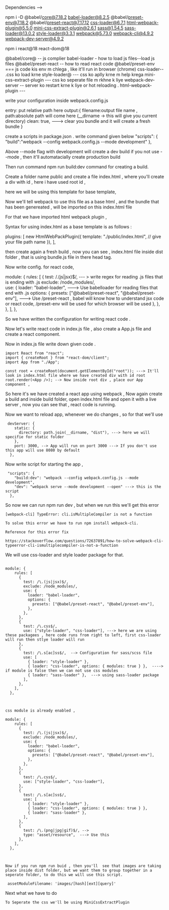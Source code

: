 Dependencies -->

npm i -D @babel/core@7.18.2 babel-loader@8.2.5 @babel/preset-env@7.18.2 @babel/preset-react@7.17.12 css-loader@6.7.1 html-webpack-plugin@5.5.0 mini-css-extract-plugin@2.6.1 sass@1.54.5 sass-loader@13.0.2 style-loader@3.3.1 webpack@5.73.0 webpack-cli@4.9.2 webpack-dev-server@4.9.2

npm i react@18 react-dom@18

@babel/core@ -- js complier
babel-loader - how to load js files--load js files
@babel/preset-react -- how to read react code
@babel/preset-env === js code kis env m chlega , like it'll run in browser (chrome)
css-loader-- .css ko load krne
style-loader@ --- css ko aplly krne m help krega
mini-css-extract-plugin --- css ko seperate file m rkhne k liye
webpack-dev-server -- server ko restart krne k liye or hot reloading .
html-webpack-plugin ---

write your configuration inside webpack.config.js

entry: put relative path here
output:{
filename:output file name ,
path:absolute path will come here (\_\_dirname -> this will give you current directory)
clean: true, ---> clear you bundle and it will create a fresh bundle
}

create a scripts in package.json .
write command given below
"scripts": {
"build":"webpack --config webpack.config.js --mode development"
},

Above --mode flag with development will create a dev build if you not use --mode , then it'll automatacially create production build

Then run command npm run build:dev command for creating a build.

Create a folder name public and create a file index.html , where you'll create a div with id , here i have used root id ,

here we will be using this template for base template,

Now we'll tell webpack to use this file as a base html , and the bundle that has been genereated , will be imported on this index.html file

For that we have imported html webpack plugin ,

Syntax for using index.html as a base template is as follows :

plugins: [
new HtmlWebPackPlugin({
template: "./public/index.html", // give your file path name
}),
],

then create again a fresh build , now you can see , index.html file inside dist folder , that is using bundle.js file in there head tag.

Now write config. for react code,

module: {
rules: [
{
test: /\.(js|jsx)$/, --- > write regex for reading .js files that is ending with .js
exclude: /node_modules/,  
 use: {
loader: "babel-loader", ---> Use babelloader for reading files that end with .js
options: {
presets: ["@babel/preset-react", "@babel/preset-env"], ---> Use /preset-react , babel will know how to understand jsx code or react code, /preset-env will be used for which browser will be used
},
},
},
],
},

So we have written the configuration for writing react code .

Now let's write react code in index.js file , also create a App.js file and create a react component.

Now in index.js file write down given code .

```
import React from "react";
import { createRoot } from "react-dom/client";
import App from "./App";

const root = createRoot(document.getElementById("root")); ---> It'll look in index.html file where we have created div with id root
root.render(<App />); --> Now inside root div , place our App component ,
```

So here it's we have created a react app using webpack , Now again create a build and inside build folder, open index.html file and open it with a live server , now you can see that , react code is running.

Now we want to reload app, whenever we do changes , so for that we'll use

```
 devServer: {
    static: {
      directory: path.join(__dirname, "dist"), ---> here we will specifie for static folder
    },
    port: 3000, --> App will run on port 3000 ---> If you don't use this app will use 8080 by default
  },
```

Now write script for starting the app ,

```
 "scripts": {
    "build:dev": "webpack --config webpack.config.js --mode development",
    "dev": "webpack serve --mode development --open" ---> this is the script
  },

```

So now we can run npm run dev , but when we run this we'll get this error

```
[webpack-cli] TypeError: cli.isMultipleCompiler is not a function

To solve this error we have to run npm install webpack-cli.

Reference for this error fix

https://stackoverflow.com/questions/72637891/how-to-solve-webpack-cli-typeerror-cli-ismultiplecompiler-is-not-a-function

```

<!-- Now let's write configuration for css files -->

We will use css-loader and style loader package for that.

```

module: {
    rules: [
      {
        test: /\.(js|jsx)$/,
        exclude: /node_modules/,
        use: {
          loader: "babel-loader",
          options: {
            presets: ["@babel/preset-react", "@babel/preset-env"],
          },
        },
      },
      {
        test: /\.css$/,
        use: ["style-loader", "css-loader"], ---> here we are using these packagees , here code runs from right to left, first css-loader will run then stlye loader will run
      },
      {
        test: /\.s[ac]ss$/,  --> Configuration for sass/scss file
        use: [
          { loader: "style-loader" },
          { loader: "css-loader", options: { modules: true } },  ----> if module is false then we can not use css modules
          { loader: "sass-loader" },  ---> using sass-loader package
        ],
      },
    ],
  },



css module is already enabled ,

```

<!-- Now Let's write configuration for images -->

```
module: {
    rules: [
      {
        test: /\.(js|jsx)$/,
        exclude: /node_modules/,
        use: {
          loader: "babel-loader",
          options: {
            presets: ["@babel/preset-react", "@babel/preset-env"],
          },
        },
      },
      {
        test: /\.css$/,
        use: ["style-loader", "css-loader"],
      },
      {
        test: /\.s[ac]ss$/,
        use: [
          { loader: "style-loader" },
          { loader: "css-loader", options: { modules: true } },
          { loader: "sass-loader" },
        ],
      },
      {
        test: /\.(png|jpg|gif)$/, -->
        type: "asset/resource",  ---> Use this
      },
    ],
  },



Now if you run npm run buid , then you'll  see that images are taking place inside dist folder, but we want them to group together in a seperate folder, to do this we will use this script.

 assetModuleFilename: 'images/[hash][ext][query]'
```

Next what we have to do

<!-- if we check css is coming in html, it's not created seperatly in build, so  -->

```
To Seperate the css we'll be using MiniCssExtractPlugin

```
